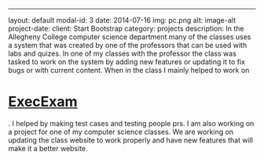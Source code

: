 ---
layout: default
modal-id: 3
date: 2014-07-16
img: pc.png
alt: image-alt
project-date: 
client: Start Bootstrap
category: projects
description: In the Allegheny College computer science department many of the classes uses a system that was created by one of the professors that can be used with labs and quizes. In one of my classes with the professor the class was tasked to work on the system by adding new features or updating it to fix bugs or with current content. When in the class I mainly helped to work on <a href="https://github.com/GatorEducator/execexam"><h1>ExecExam</h1></a>. I helped by making test cases and testing people prs.                            I am also working on a project for one of my computer science classes. We are working on updating the class website to work properly and have new features that will make it a better website. 